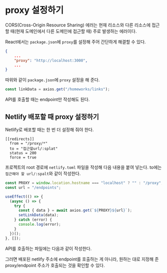 # proxy 설정하기

CORS(Cross-Origin Resource Sharing) 에러는 현재 리소스와 다른 리소스에 접근할 때(현재 도메인에서 다른 도메인에 접근할 때) 주로 발생하는 에러이다.

React에서는 `package.json`에 `proxy`를 설정해 주어 간단하게 해결할 수 있다.

```json
{
    ...
    "proxy": "http://localhost:3000",
    ...
}
```

따위와 같이 `package.json`에 `proxy` 설정을 해 준다.

```javascript
const linkData = axios.get("/homeworks/links");
```

API를 호출할 때는 endpoint만 작성해도 된다.

## Netlify 배포할 때 proxy 설정하기

Netlify로 배포할 때는 한 번 더 설정해 줘야 한다.

```
[[redirects]]
  from = "/proxy/*"
  to = "접근할url/:splat"
  status = 200
  force = true
```

프로젝트의 root 경로에 `netlify.toml` 파일을 작성해 다음 내용을 붙여 넣는다.
to에는 `접근해야 할 url/:spalt`와 같이 작성한다.

```javascript
const PROXY = window.location.hostname === "localhost" ? "" : "/proxy";
const url = "/endpoints";

useEffect(() => {
  (async () => {
    try {
      const { data } = await axios.get(`${PROXY}${url}`);
      setLinkData(data);
    } catch (error) {
      console.log(error);
    }
  })();
}, []);
```

API를 호출하는 파일에는 다음과 같이 작성한다.

그러면 배포된 netlify 주소에 endpoint를 호출하는 게 아니라, 원하는 대로 지정해 준 proxy/endpoint 주소가 호출되는 것을 확인할 수 있다.
